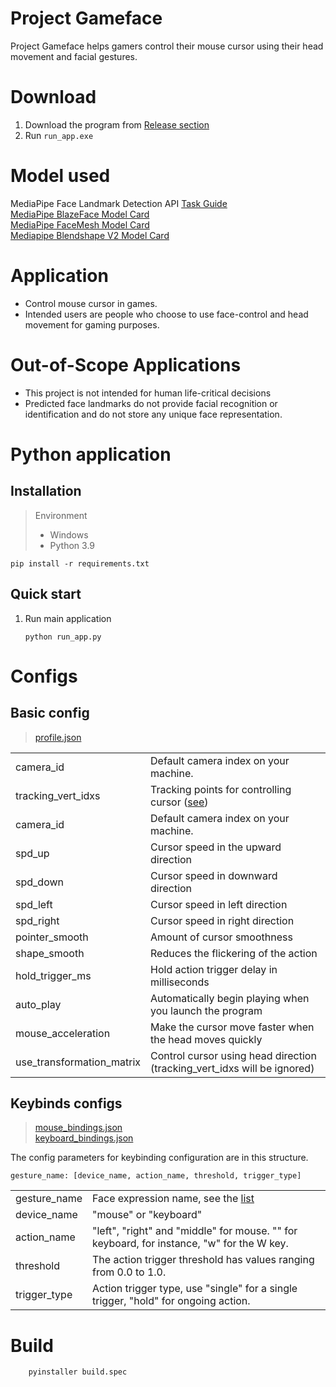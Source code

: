 # Project Gameface
Project Gameface helps gamers control their mouse cursor using their head movement and facial gestures.



# Download
1. Download the program from [Release section](../../releases/)
2. Run `run_app.exe`



# Model used
MediaPipe Face Landmark Detection API [Task Guide](https://developers.google.com/mediapipe/solutions/vision/face_landmarker)  
[MediaPipe BlazeFace Model Card](https://storage.googleapis.com/mediapipe-assets/MediaPipe%20BlazeFace%20Model%20Card%20(Short%20Range).pdf)  
[MediaPipe FaceMesh Model Card](https://storage.googleapis.com/mediapipe-assets/Model%20Card%20MediaPipe%20Face%20Mesh%20V2.pdf)  
[Mediapipe Blendshape V2 Model Card](https://storage.googleapis.com/mediapipe-assets/Model%20Card%20Blendshape%20V2.pdf)  



# Application
- Control mouse cursor in games.
- Intended users are people who choose to use face-control and head movement for gaming purposes.

# Out-of-Scope Applications
* This project is not intended for human life-critical decisions 
* Predicted face landmarks do not provide facial recognition or identification and do not store any unique face representation.


# Python application

## Installation
> Environment
>- Windows  
>- Python 3.9
```
pip install -r requirements.txt
```

## Quick start
1. Run main application
    ```
    python run_app.py
    ```


# Configs
## Basic config

>[profile.json](configs/default/profile.json)  

|           |                                       |
|-----------|---------------------------------------|
| camera_id | Default camera index on your machine. |
| tracking_vert_idxs | Tracking points for controlling cursor ([see](assets/images/uv_unwrap_full.png)) |
| camera_id | Default camera index on your machine. |
| spd_up    | Cursor speed in the upward direction  |
| spd_down  | Cursor speed in downward direction    |
| spd_left  | Cursor speed in left direction        |
| spd_right | Cursor speed in right direction       |
| pointer_smooth  | Amount of cursor smoothness           |
| shape_smooth  | Reduces the flickering of the action           |
| hold_trigger_ms  | Hold action trigger delay in milliseconds           |
| auto_play  | Automatically begin playing when you launch the program           |
| mouse_acceleration  | Make the cursor move faster when the head moves quickly        |
| use_transformation_matrix  | Control cursor using head direction (tracking_vert_idxs will be ignored)   |
 

## Keybinds configs
>[mouse_bindings.json](configs/default/mouse_bindings.json)  
>[keyboard_bindings.json](configs/default/keyboard_bindings.json) 

The config parameters for keybinding configuration are in this structure.
```
gesture_name: [device_name, action_name, threshold, trigger_type]
```


|              |                                                                                           |
|--------------|-------------------------------------------------------------------------------------------|
| gesture_name | Face expression name, see the [list](src/shape_list.py#L16)       |
| device_name  | "mouse" or "keyboard"                                                                     |
| action_name  | "left", "right" and "middle" for mouse. "" for keyboard, for instance, "w" for the W key. |
| threshold    | The action trigger threshold has values ranging from 0.0 to 1.0.        |
| trigger_type | Action trigger type, use "single" for a single trigger, "hold" for ongoing action.                                 |





# Build
```
    pyinstaller build.spec
```

